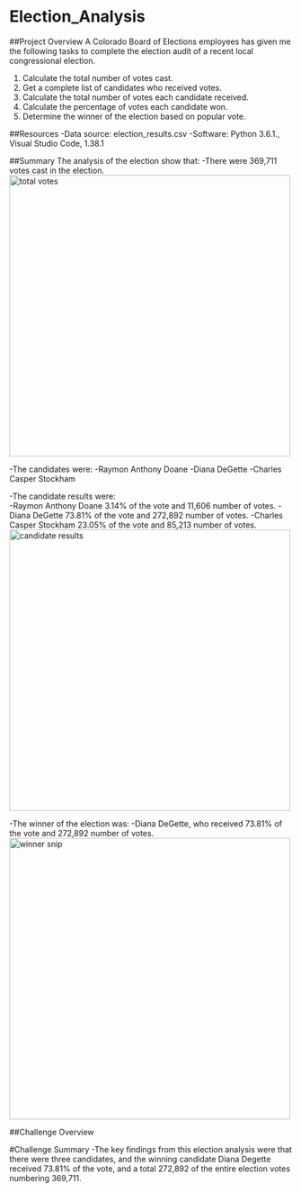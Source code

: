 # Election_Analysis
##Project Overview
A Colorado Board of Elections employees has given me the following tasks to complete the election audit of a recent local congressional election.

  1. Calculate the total number of votes cast.
  2. Get a complete list of candidates who received votes.
  3. Calculate the total number of votes each candidate received.
  4. Calculate the percentage of votes each candidate won.
  5. Determine the winner of the election based on popular vote.
  
  ##Resources
  -Data source: election_results.csv
  -Software: Python 3.6.1., Visual Studio Code, 1.38.1
  
  ##Summary
  The analysis of the election show that:
  -There were 369,711 votes cast in the election.
  <img width="500" alt="total votes" src="https://user-images.githubusercontent.com/104927745/177019546-51cb8a28-ef3f-4879-882a-595f354c1ab0.PNG">

  -The candidates were:
    -Raymon Anthony Doane
    -Diana DeGette
    -Charles Casper Stockham
    
 -The candidate results were:   
    -Raymon Anthony Doane 3.14% of the vote and 11,606 number of votes.
    -Diana DeGette 73.81% of the vote and 272,892 number of votes.
    -Charles Casper Stockham 23.05% of the vote and 85,213 number of votes.
<img width="500" alt="candidate results" src="https://user-images.githubusercontent.com/104927745/177019584-ad5d46d6-68fe-4571-89f3-2b3b33d515ff.PNG">

 -The winner of the election was:
    -Diana DeGette, who received 73.81% of the vote and 272,892 number of votes.
 <img width="500" alt="winner snip" src="https://user-images.githubusercontent.com/104927745/177019559-a77c76c0-0195-4d39-bada-5adb185c4e7f.PNG">

##Challenge Overview

#Challenge Summary
-The key findings from this election analysis were that there were three candidates, and the winning candidate Diana Degette received 73.81% of the vote, and a total 272,892 of the entire election votes numbering 369,711.
